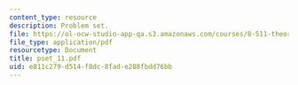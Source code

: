 ```yaml
---
content_type: resource
description: Problem set.
file: https://ol-ocw-studio-app-qa.s3.amazonaws.com/courses/8-511-theory-of-solids-i-fall-2004/e811c279d514f8dc8fade288fbdd76bb_pset_11.pdf
file_type: application/pdf
resourcetype: Document
title: pset_11.pdf
uid: e811c279-d514-f8dc-8fad-e288fbdd76bb
---
```

